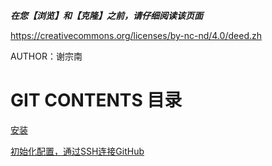 ***在您【浏览】和【克隆】之前，请仔细阅读该页面***

https://creativecommons.org/licenses/by-nc-nd/4.0/deed.zh

AUTHOR：谢宗南

# GIT CONTENTS 目录

[安装](Git_2.17.0_Setup.md)

[初始化配置，通过SSH连接GitHub](Git_初次运行前的配置并通过SSH连接GitHub.md)

